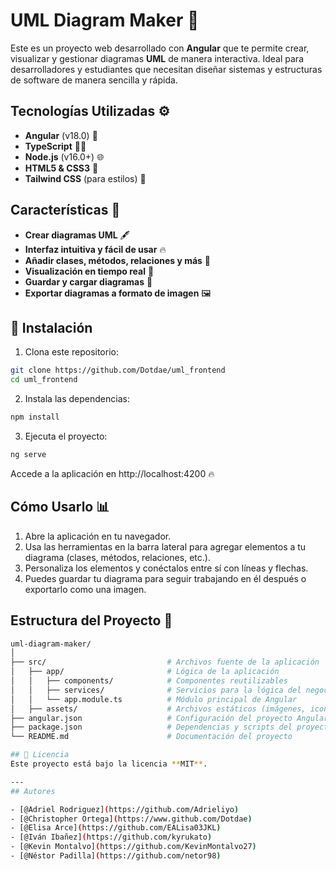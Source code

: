 # UML Diagram Maker 📝

Este es un proyecto web desarrollado con **Angular** que te permite crear, visualizar y gestionar diagramas **UML** de manera interactiva. Ideal para desarrolladores y estudiantes que necesitan diseñar sistemas y estructuras de software de manera sencilla y rápida.

## Tecnologías Utilizadas ⚙️

- **Angular** (v18.0) 🚀
- **TypeScript** 👨‍💻
- **Node.js** (v16.0+) 🌐
- **HTML5 & CSS3** 🎨
- **Tailwind CSS** (para estilos) 🌈

## Características 🌟

- **Crear diagramas UML** 🖋️
- **Interfaz intuitiva y fácil de usar** 🔥
- **Añadir clases, métodos, relaciones y más** 🔗
- **Visualización en tiempo real** 👀
- **Guardar y cargar diagramas** 🔄
- **Exportar diagramas a formato de imagen** 🖼️

## 🚀 Instalación  

1. Clona este repositorio:  
```bash  
git clone https://github.com/Dotdae/uml_frontend
cd uml_frontend
```
2. Instala las dependencias:  
```bash  
npm install  
```
3. Ejecuta el proyecto:  
```bash  
ng serve 
```
Accede a la aplicación en http://localhost:4200 🔥

## Cómo Usarlo 📊
1. Abre la aplicación en tu navegador.
2. Usa las herramientas en la barra lateral para agregar elementos a tu diagrama (clases, métodos, relaciones, etc.).
3. Personaliza los elementos y conéctalos entre sí con líneas y flechas.
4. Puedes guardar tu diagrama para seguir trabajando en él después o exportarlo como una imagen.

## Estructura del Proyecto 📂

```bash
uml-diagram-maker/
│
├── src/                           # Archivos fuente de la aplicación
│   ├── app/                       # Lógica de la aplicación
│   │   ├── components/            # Componentes reutilizables
│   │   ├── services/              # Servicios para la lógica del negocio
│   │   └── app.module.ts          # Módulo principal de Angular
│   ├── assets/                    # Archivos estáticos (imágenes, iconos, etc.)
├── angular.json                   # Configuración del proyecto Angular
├── package.json                   # Dependencias y scripts del proyecto
└── README.md                      # Documentación del proyecto

## 📜 Licencia  
Este proyecto está bajo la licencia **MIT**.  

---  
## Autores

- [@Adriel Rodriguez](https://github.com/Adrieliyo)
- [@Christopher Ortega](https://www.github.com/Dotdae)
- [@Elisa Arce](https://github.com/EALisa03JKL)
- [@Iván Ibañez](https://github.com/kyrukato)
- [@Kevin Montalvo](https://github.com/KevinMontalvo27)
- [@Néstor Padilla](https://github.com/netor98)